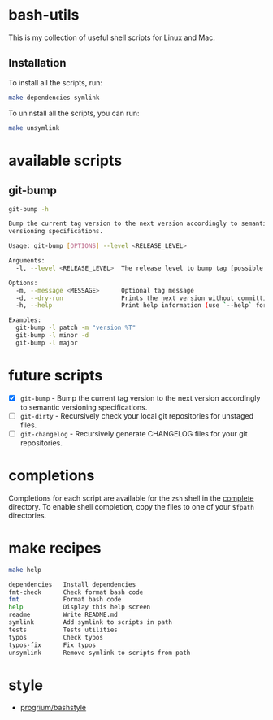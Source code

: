 # bash-utils

This is my collection of useful shell scripts for Linux and Mac.

## Installation

To install all the scripts, run:

```sh
make dependencies symlink
```

To uninstall all the scripts, you can run:

```sh
make unsymlink
```

# available scripts

## git-bump

```sh
git-bump -h

Bump the current tag version to the next version accordingly to semantic
versioning specifications.

Usage: git-bump [OPTIONS] --level <RELEASE_LEVEL>

Arguments:
  -l, --level <RELEASE_LEVEL>  The release level to bump tag [possible values: patch, minor, major]

Options:
  -m, --message <MESSAGE>      Optional tag message
  -d, --dry-run                Prints the next version without committing anything
  -h, --help                   Print help information (use `--help` for more detail)

Examples:
  git-bump -l patch -m "version %T"
  git-bump -l minor -d
  git-bump -l major
```

# future scripts

- [x] `git-bump` - Bump the current tag version to the next version accordingly to
  semantic versioning specifications.
- [ ] `git-dirty` - Recursively check your local git repositories for unstaged files.
- [ ] `git-changelog` - Recursively generate CHANGELOG files for your git repositories.

# completions

Completions for each script are available for the `zsh` shell in the
[complete](https://github.com/rodmoioliveira/bash-utils/tree/main/complete) directory.
To enable shell completion, copy the files to one of your `$fpath` directories.

# make recipes

```sh
make help

dependencies   Install dependencies
fmt-check      Check format bash code
fmt            Format bash code
help           Display this help screen
readme         Write README.md
symlink        Add symlink to scripts in path
tests          Tests utilities
typos          Check typos
typos-fix      Fix typos
unsymlink      Remove symlink to scripts from path
```

# style

- [progrium/bashstyle](https://gist.github.com/outro56/4a2403ae8fefdeb832a5)
